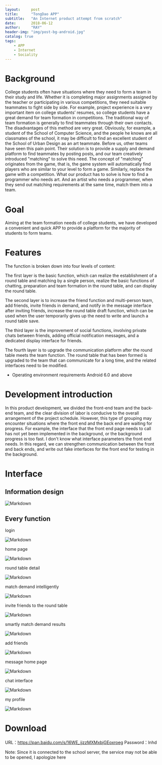 ```yaml
---
layout:     post
title:      "TongDao APP"
subtitle:   "An Internet product attempt from scratch"
date:       2018-06-12
author:     "RAY"
header-img: "img/post-bg-android.jpg"
catalog: true
tags:
    - APP
    - Internet 
    - Sociality
---
```

  
  
# Background


College students often have situations where they need to form a team in their study and life. Whether it is completing major assignments assigned by the teacher or participating in various competitions, they need suitable teammates to fight side by side. For example, project experience is a very important item on college students’ resumes, so college students have a great demand for team formation in competitions. The traditional way of team formation is generally to find teammates through their own contacts. The disadvantages of this method are very great. Obviously, for example, a student of the School of Computer Science, and the people he knows are all classmates of the school, it may be difficult to find an excellent student of the School of Urban Design as an art teammate. Before us, other teams have seen this pain point. Their solution is to provide a supply and demand platform to find teammates by posting posts, and our team creatively introduced "matching" to solve this need. The concept of "matching" originates from the game, that is, the game system will automatically find players who are similar to your level to form a game. Similarly, replace the game with a competition. What our product has to solve is how to find a programmer who needs art. And an artist who needs a programmer, when they send out matching requirements at the same time, match them into a team.


# Goal


Aiming at the team formation needs of college students, we have developed a convenient and quick APP to provide a platform for the majority of students to form teams.


# Features


The function is broken down into four levels of content:


The first layer is the basic function, which can realize the establishment of a round table and matching by a single person, realize the basic functions of chatting, preparation and team formation in the round table, and can display the round table.


The second layer is to increase the friend function and multi-person team, add friends, invite friends in demand, and notify in the message interface after inviting friends, increase the round table draft function, which can be used when the user temporarily gives up the need to write and launch a round table save.


The third layer is the improvement of social functions, involving private chats between friends, adding official notification messages, and a dedicated display interface for friends.


The fourth layer is to upgrade the communication platform after the round table meets the team function. The round table that has been formed is upgraded to the team that can communicate for a long time, and the related interfaces need to be modified.



- Operating environment requirements
     Android 6.0 and above
	 
	 
# Development introduction


In this product development, we divided the front-end team and the back-end team, and the clear division of labor is conducive to the overall arrangement of the project schedule. However, this type of grouping may encounter situations where the front end and the back end are waiting for progress. For example, the interface that the front end page needs to call has not yet been implemented in the background, or the background progress is too fast. I don't know what interface parameters the front end needs. In this regard, we can strengthen communication between the front and back ends, and write out fake interfaces for the front end for testing in the background.	
	
# Interface


## Information design


![Markdown](/img/tongdao/1.png)
 
 
## Every function


login
 
![Markdown](/img/tongdao/2.png)


home page

![Markdown](/img/tongdao/3.png)

         
round table detail

![Markdown](/img/tongdao/4.png)

match demand intelligently

![Markdown](/img/tongdao/5.png)
      
	  
invite friends to the round table

![Markdown](/img/tongdao/6.png)
 
 
smartly match demand results

![Markdown](/img/tongdao/7.png)
 
 
add friends

![Markdown](/img/tongdao/8.png)
       
 
message home page

![Markdown](/img/tongdao/9.png)
 
 
chat interface

![Markdown](/img/tongdao/10.png)


my profile

![Markdown](/img/tongdao/11.png)


# Download
 
 
URL：https://pan.baidu.com/s/16WE_jjzzMXMxbjGEoxroeg Password：lnhd

Note: Since it is connected to the school server, the service may not be able to be opened, I apologize here